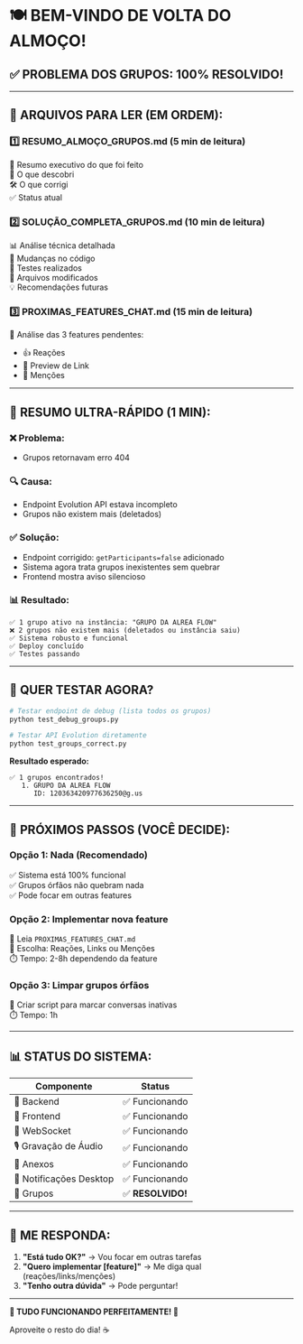 # 🍽️ BEM-VINDO DE VOLTA DO ALMOÇO! 

## ✅ PROBLEMA DOS GRUPOS: **100% RESOLVIDO!**

---

## 📖 **ARQUIVOS PARA LER (EM ORDEM):**

### 1️⃣ **RESUMO_ALMOÇO_GRUPOS.md** (5 min de leitura)
📄 Resumo executivo do que foi feito  
🎯 O que descobri  
🛠️ O que corrigi  
✅ Status atual  

### 2️⃣ **SOLUÇÃO_COMPLETA_GRUPOS.md** (10 min de leitura)
📊 Análise técnica detalhada  
🔧 Mudanças no código  
🧪 Testes realizados  
📁 Arquivos modificados  
💡 Recomendações futuras  

### 3️⃣ **PROXIMAS_FEATURES_CHAT.md** (15 min de leitura)
🚀 Análise das 3 features pendentes:
   - 👍 Reações
   - 🔗 Preview de Link
   - 👥 Menções

---

## 🎯 **RESUMO ULTRA-RÁPIDO (1 MIN):**

### ❌ **Problema:**
- Grupos retornavam erro 404

### 🔍 **Causa:**
- Endpoint Evolution API estava incompleto
- Grupos não existem mais (deletados)

### ✅ **Solução:**
- Endpoint corrigido: `getParticipants=false` adicionado
- Sistema agora trata grupos inexistentes sem quebrar
- Frontend mostra aviso silencioso

### 📊 **Resultado:**
```
✅ 1 grupo ativo na instância: "GRUPO DA ALREA FLOW"
❌ 2 grupos não existem mais (deletados ou instância saiu)
✅ Sistema robusto e funcional
✅ Deploy concluído
✅ Testes passando
```

---

## 🧪 **QUER TESTAR AGORA?**

```bash
# Testar endpoint de debug (lista todos os grupos)
python test_debug_groups.py

# Testar API Evolution diretamente
python test_groups_correct.py
```

**Resultado esperado:**
```
✅ 1 grupos encontrados!
   1. GRUPO DA ALREA FLOW
      ID: 120363420977636250@g.us
```

---

## 🚀 **PRÓXIMOS PASSOS (VOCÊ DECIDE):**

### **Opção 1: Nada (Recomendado)**
✅ Sistema está 100% funcional  
✅ Grupos órfãos não quebram nada  
✅ Pode focar em outras features  

### **Opção 2: Implementar nova feature**
📄 Leia `PROXIMAS_FEATURES_CHAT.md`  
🎯 Escolha: Reações, Links ou Menções  
⏱️ Tempo: 2-8h dependendo da feature  

### **Opção 3: Limpar grupos órfãos**
🧹 Criar script para marcar conversas inativas  
⏱️ Tempo: 1h  

---

## 📊 **STATUS DO SISTEMA:**

| Componente | Status |
|------------|--------|
| 🔧 Backend | ✅ Funcionando |
| 🎨 Frontend | ✅ Funcionando |
| 📡 WebSocket | ✅ Funcionando |
| 🎙️ Gravação de Áudio | ✅ Funcionando |
| 📎 Anexos | ✅ Funcionando |
| 🔔 Notificações Desktop | ✅ Funcionando |
| 👥 Grupos | ✅ **RESOLVIDO!** |

---

## 💬 **ME RESPONDA:**

1. **"Está tudo OK?"** → Vou focar em outras tarefas
2. **"Quero implementar [feature]"** → Me diga qual (reações/links/menções)
3. **"Tenho outra dúvida"** → Pode perguntar!

---

**🎉 TUDO FUNCIONANDO PERFEITAMENTE! 🚀**

Aproveite o resto do dia! ☕













